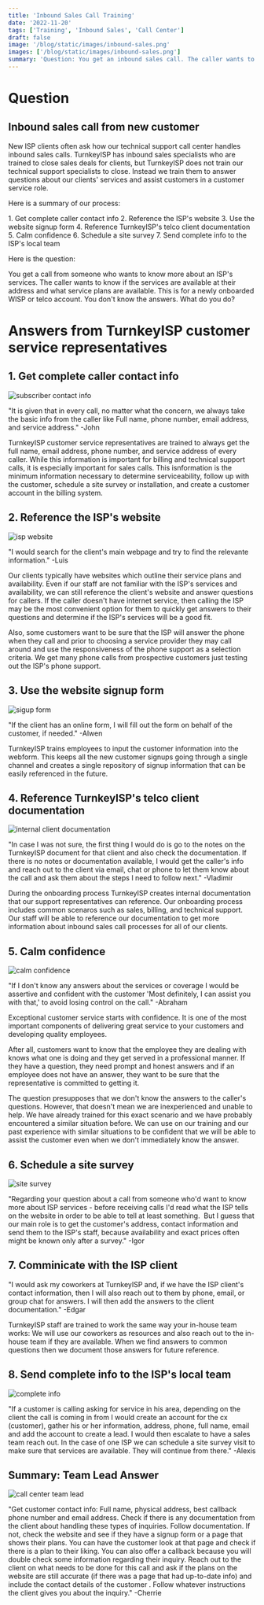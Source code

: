 ```yaml
---
title: 'Inbound Sales Call Training'
date: '2022-11-20'
tags: ['Training', 'Inbound Sales', 'Call Center']
draft: false
image: '/blog/static/images/inbound-sales.png'
images: ['/blog/static/images/inbound-sales.png']
summary: 'Question: You get an inbound sales call. The caller wants to know what services might be available at their home address. TurnkeyISP just onboarded this WISP/telco client and you do not know the answers. What do you do?'
---
```


# Question

## Inbound sales call from new customer

New ISP clients often ask how our technical support call center handles inbound sales calls. TurnkeyISP has inbound sales specialists who are trained to close sales deals for clients, but TurnkeyISP does not train our technical support specialists to close. Instead we train them to answer questions about our clients' services and assist customers in a customer service role.

Here is a summary of our process:

1\. Get complete caller contact info
2\. Reference the ISP's website
3\. Use the website signup form
4\. Reference TurnkeyISP's telco client documentation
5\. Calm confidence
6\. Schedule a site survey
7\. Send complete info to the ISP's local team

Here is the question:

You get a call from someone who wants to know more about an ISP's services. The caller wants to know if the services are available at their address and what service plans are available. This is for a newly onboarded WISP or telco account. You don't know the answers. What do you do?

# Answers from TurnkeyISP customer service representatives

## 1\. Get complete caller contact info

![subscriber contact info](/blog/static/images/contact-list.png)

"It is given that in every call, no matter what the concern, we always take the basic info from the caller like Full name, phone number, email address, and service address." -John

TurnkeyISP customer service representatives are trained to always get the full name, email address, phone number, and service address of every caller. While this information is important for billing and technical support calls, it is especially important for sales calls. This isnformation is the minimum information necessary to determine serviceability, follow up with the customer, schedule a site survey or installation, and create a customer account in the billing system.

## 2\. Reference the ISP's website

![isp website](/blog/static/images/website.png)

"I would search for the client's main webpage and try to find the relevante information." -Luis

Our clients typically have websites which outline their service plans and availability. Even if our staff are not familiar with the ISP's services and availability, we can still reference the client's website and answer questions for callers. If the caller doesn't have internet service, then calling the ISP may be the most convenient option for them to quickly get answers to their questions and determine if the ISP's services will be a good fit.

Also, some customers want to be sure that the ISP will answer the phone when they call and prior to choosing a service provider they may call around and use the responsiveness of the phone support as a selection criteria. We get many phone calls from prospective customers just testing out the ISP's phone support.

## 3\. Use the website signup form

![sigup form](/blog/static/images/signup-form.png)

"If the client has an online form, I will fill out the form on behalf of the customer, if needed." -Alwen

TurnkeyISP trains employees to input the customer information into the webform. This keeps all the new customer signups going through a single channel and creates a single repository of signup information that can be easily referenced in the future.

## 4\. Reference TurnkeyISP's telco client documentation

![internal client documentation](/blog/static/images/internal-documentation.png)

"In case I was not sure, the first thing I would do is go to the notes on the TurnkeyISP document for that client and also check the documentation. If there is no notes or documentation available, I would get the caller's info and reach out to the client via email, chat or phone to let them know about the call and ask them about the steps I need to follow next." -Vladimir

During the onboarding process TurnkeyISP creates internal documentation that our support representatives can reference. Our onboarding process includes common scenaros such as sales, billing, and technical support. Our staff will be able to reference our documentation to get more information about inbound sales call processes for all of our clients.

## 5\. Calm confidence

![calm confidence](/blog/static/images/calm-confidence.jpeg)

"If I don't know any answers about the services or coverage I would be assertive and confident with the customer 'Most definitely, I can assist you with that,' to avoid losing control on the call." -Abraham

Exceptional customer service starts with confidence. It is one of the most important components of delivering great service to your customers and developing quality employees.

After all, customers want to know that the employee they are dealing with knows what one is doing and they get served in a professional manner. If they have a question, they need prompt and honest answers and if an employee does not have an answer, they want to be sure that the representative is committed to getting it.

The question presupposes that we don't know the answers to the caller's questions. However, that doesn't mean we are inexperienced and unable to help. We have already trained for this exact scenario and we have probably encountered a similar situation before. We can use on our training and our past experience with similar situations to be confident that we will be able to assist the customer even when we don't immediately know the answer.

## 6\. Schedule a site survey

![site survey](/blog/static/images/site-survey.png)

"Regarding your question about a call from someone who'd want to know more about ISP services - before receiving calls I'd read what the ISP tells on the website in order to be able to tell at least something.  But I guess that our main role is to get the customer's address, contact information and send them to the ISP's staff, because availability and exact prices often might be known only after a survey." -Igor

## 7\. Comminicate with the ISP client

"I would ask my coworkers at TurnkeyISP and, if we have the ISP client's contact information, then I will also reach out to them by phone, email, or group chat for answers. I will then add the answers to the client documentation." -Edgar

TurnkeyISP staff are trained to work the same way your in-house team works: We will use our coworkers as resources and also reach out to the in-house team if they are available. When we find answers to common questions then we document those answers for future reference.

## 8\. Send complete info to the ISP's local team

![complete info](/blog/static/images/complete-info.png)

"If a customer is calling asking for service in his area, depending on the client the call is coming in from I would create an account for the cx (customer), gather his or her information, address, phone, full name, email and add the account to create a lead. I would then escalate to have a sales team reach out. In the case of one ISP we can schedule a site survey visit to make sure that services are available. They will continue from there." -Alexis

## Summary: Team Lead Answer

![call center team lead](/blog/static/images/call-center-team-leads.png)

"Get customer contact info: Full name, physical address, best callback phone number and email address. Check if there is any documentation from the client about handling these types of inquiries. Follow documentation. If not, check the website and see if they have a signup form or a page that shows their plans. You can have the customer look at that page and check if there is a plan to their liking. You can also offer a callback because you will double check some information regarding their inquiry. Reach out to the client on what needs to be done for this call and ask if the plans on the website are still accurate (if there was a page that had up-to-date info) and include the contact details of the customer . Follow whatever instructions the client gives you about the inquiry." -Cherrie
